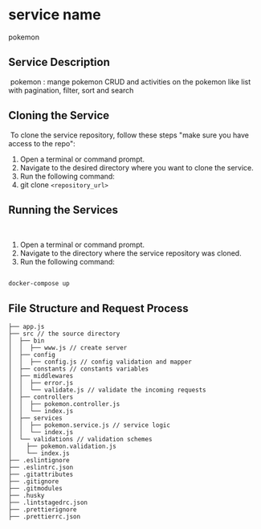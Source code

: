 # service name

pokemon
​
## Service Description
​
pokemon : mange pokemon CRUD and activities on the pokemon like list with pagination, filter, sort and search 
​
## Cloning the Service

​
To clone the service repository, follow these steps "make sure you have access to the repo":

1. Open a terminal or command prompt.
2. Navigate to the desired directory where you want to clone the service.
3. Run the following command:
4. git clone ```<repository_url>```

## Running the Services
​

1. Open a terminal or command prompt.
2. Navigate to the directory where the service repository was cloned.
3. Run the following command:

````shell
​
docker-compose up

````


## File Structure and Request Process
````
├── app.js
├── src // the source directory
│  ├── bin
│  │  ├── www.js // create server 
│  ├── config 
│  │  ├── config.js // config validation and mapper
│  ├── constants // constants variables
│  ├── middlewares
│  │  ├── error.js
│  │  └── validate.js // validate the incoming requests
│  ├── controllers
│  │  ├── pokemon.controller.js
│  │  └── index.js
│  ├── services
│  │  ├── pokemon.service.js // service logic
│  │  └── index.js
│  └── validations // validation schemes
│    ├── pokemon.validation.js
│    └── index.js
├── .eslintignore
├── .eslintrc.json
├── .gitattributes
├── .gitignore
├── .gitmodules
├── .husky
├── .lintstagedrc.json
├── .prettierignore
├── .prettierrc.json

````
